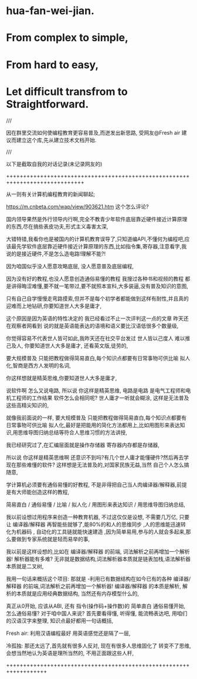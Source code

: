 # hua-fan-wei-jian.

# From complex to simple,

# From hard to easy,

# Let difficult transfrom to Straightforward.

 ///

因在群里交流如何使编程教育更容易普及,而迸发出新思路,
受网友@Fresh air 建议而建立这个库,先从建立技术文档开始.

 ///

以下是截取自我的对话记录(未记录网友的)

 +++++++++++++++++++++++++++++++++++++++++++++++++++++++++++++++++++++++++++++

从一则有关计算机编程教育的新闻聊起;

https://m.cnbeta.com/wap/view/903621.htm 
这个怎么评论?

国内领导果然是外行领导内行啊,完全不教青少年软件底层靠近硬件接近计算原理的东西,尽在搞些表皮功夫,形式主义毒害太深,

大错特错,我看你也是被国内的计算机教育误导了,只知道编API,不懂何为编程吧,应该最先学软件底层靠近硬件接近计算原理的东西,比如指令集,寄存器,注意看字,我说的是接近硬件,不是怎么造电路!理解不能?!

因为咱国似乎没人愿意攻略底层, 没人愿意普及底层编程,

因为没有好的教程,也没人愿意创造通俗易懂的教程 我搜过各种书和视频的教程 都是讲得晦涩难懂,要不就一笔带过,要不就照本宣科,大多装逼,没有普及知识的意图,

只有自己自学慢慢走弯路摸索,但并不是每个初学者都能做到这样有耐性,并且真的迎难而上地钻研,你要知道世人大多是庸才,

这个原因是因为英语的特性决定的 我已经看过不止一次评判这一点的文章 昨天还在观察者网看到 说的就是英语能表达的语境和语义要比汉语低很多个数量级,

你觉得容易不代表世人皆可如此,我昨天还在社交平台发过 世人皆以己度人 难以推己及人,
你要知道世人大多是庸才, 还看英文版,徒劳的,


要大规模普及 只能把教程做得简易直白,每个知识点都要有日常事物可供比喻 拟人化,智商是西方人发明的名词,

你这样想就是精英思维,你要知道世人大多是庸才,

说软件啊 怎么又说电路,
所以说 你这样是精英思维, 电路是电路 是电气工程师和电机工程师的工作结果 软件怎么会相同呢? 世人庸才一听就会糊涂,
这样是无法普及这些高精尖知识的,

就像我前面说的一样, 要大规模普及 只能把教程做得简易直白,每个知识点都要有日常事物可供比喻 拟人化,最好是把能用的简化方法都用上,比如用图形来表达知识,用思维导图归纳总结等符合人思维习惯的方法讲授,

我已经研究过了,在汇编层面就是操作存储器 寄存器内存都是存储器,

所以说 你这样是精英思维啊 还意识不到吗?有几个世人庸才能懂硬件?然后再去学现在那些难懂的软件?
这样想是无法普及的,对国家民族无益,当然 自己个人怎么搞随意,

学计算机必须要有通俗易懂的好教程, 不是非得把自己当人肉编译器/解释器,前提是有大师能创造这样的教程,

简易直白 / 通俗易懂 / 比喻 / 拟人化 / 用图形来表达知识 / 用思维导图归纳总结,

我以前设想过用程序来创造一种教育机器, 不过这仅仅是设想, 不需要几万亿, 只要让 编译器/解释器 再智能些就够了,能80%的和人的思维同步 ,人的思维能迅速转化为机器码 , 自动化的工具链就能快速建造 ,因为简单易用,参与的人就会多起来,那么要做到专家系统就是轻而易举的事,

我以前是这样设想的,比如在 编译器/解释器 的前端, 词法解析之前再增加一个解析器! 解析器能有多难? 无非就是数据结构,词法解析器本质就是链表加栈,语法解析器本质就是二叉树,

我用一句话来概括这个项目: 那就是 -利用已有数据结构在如今已有的各种 编译器/解释器 的前端,词法解析之前再增加一个解析器! 编译器/解释器 的本质是解析, 解析的本质就是应用经典数据结构, 当然还有内存模型什么的,

真正从0开始, 应该从ABI, 还有 指令(操作码+操作数)的 简单直白 通俗易懂开始,
怎么通俗易懂? 对于咱中国人来说? 首先要看得懂, 听得懂, 能流畅表达吧, 用咱们的汉语汉字来整理, 知识点最好都用一句话概括,

Fresh air:  利用汉语编程最好 用英语感觉还是隔了一层,

冷孤独:  那还太远了,首先就有很多人反对, 现在有很多人思维固化了 转变不了思维, 会想当然地认为英语是理所当然的, 不用正面跟这些人杆,

 ++++++++++++++++++++++++++++++++++++++++++++++++++++++++++++++++++
